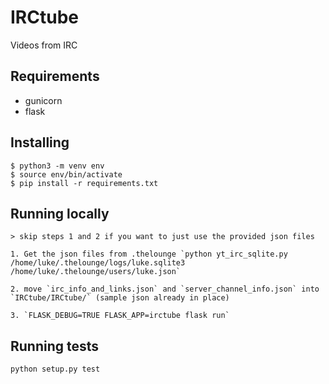 # IRCtube #

Videos from IRC

## Requirements ##

* gunicorn
* flask

## Installing ##

    $ python3 -m venv env
    $ source env/bin/activate
    $ pip install -r requirements.txt

## Running locally ##

    > skip steps 1 and 2 if you want to just use the provided json files

    1. Get the json files from .thelounge `python yt_irc_sqlite.py /home/luke/.thelounge/logs/luke.sqlite3 /home/luke/.thelounge/users/luke.json`
    
    2. move `irc_info_and_links.json` and `server_channel_info.json` into `IRCtube/IRCtube/` (sample json already in place)
    
    3. `FLASK_DEBUG=TRUE FLASK_APP=irctube flask run`

## Running tests ##

    python setup.py test
